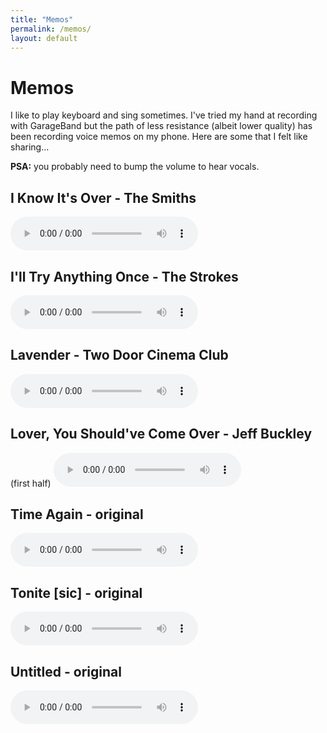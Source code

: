 ```yaml
---
title: "Memos"
permalink: /memos/
layout: default
---
```

# Memos
I like to play keyboard and sing sometimes. I've tried my hand at recording with GarageBand but the path of less resistance (albeit lower quality) has been recording voice memos on my phone. Here are some that I felt like sharing...

**PSA:** you probably need to bump the volume to hear vocals.

## I Know It's Over - The Smiths
<audio controls>
  <source src="/assets/audio/I-Know-It's-Over.m4a">
</audio>
<br>

## I'll Try Anything Once - The Strokes
<audio controls>
  <source src="/assets/audio/I'll-Try-Anything-Once.m4a">
</audio>
<br>

## Lavender - Two Door Cinema Club
<audio controls>
  <source src="/assets/audio/Lavender.m4a">
</audio>
<br>

## Lover, You Should've Come Over - Jeff Buckley
(first half)
<audio controls>
  <source src="/assets/audio/Lover-You-Should've-Come-Over.m4a">
</audio>
<br>

## Time Again - original
<audio controls>
  <source src="/assets/audio/Time-Again.m4a">
</audio>
<br>

## Tonite [sic] - original
<audio controls>
  <source src="/assets/audio/Tonite.m4a">
</audio>
<br>

## Untitled - original
<audio controls>
  <source src="/assets/audio/Untitled.m4a">
</audio>
<br>
